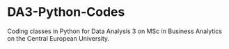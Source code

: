 # DA3-Python-Codes

Coding classes in Python for Data Analysis 3 on MSc in Business Analytics on the Central European University.
